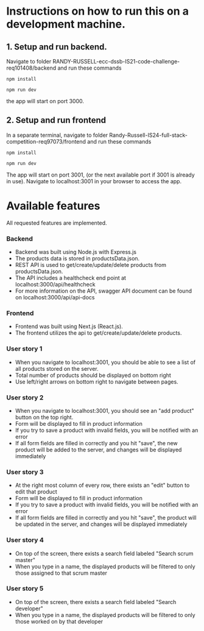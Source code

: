 # Instructions on how to run this on a development machine.

## 1. Setup and run backend. 

Navigate to folder RANDY-RUSSELL-ecc-dssb-IS21-code-challenge-req101408/backend and run these commands
```
npm install
```
```
npm run dev
```
the app will start on port 3000.

## 2. Setup and run frontend
In a separate terminal, navigate to folder Randy-Russell-IS24-full-stack-competition-req97073/frontend and run these commands
```
npm install
```
```
npm run dev
```
The app will start on port 3001, (or the next available port if 3001 is already in use).
Navigate to localhost:3001 in your browser to access the app.

# Available features
All requested features are implemented.

### Backend
- Backend was built using Node.js with Express.js
- The products data is stored in productsData.json. 
- REST API is used to get/create/update/delete products from productsData.json.
- The API includes a healthcheck end point at localhost:3000/api/healthcheck
- For more information on the API, swagger API document can be found on localhost:3000/api/api-docs

### Frontend
- Frontend was built using Next.js (React.js).
- The frontend utilizes the api to get/create/update/delete products.

### User story 1
- When you navigate to localhost:3001, you should be able to see a list of all products stored on the server.
- Total number of products should be displayed on bottom right
- Use left/right arrows on bottom right to navigate between pages.

### User story 2
- When you navigate to localhost:3001, you should see an "add product" button on the top right.
- Form will be displayed to fill in product information
- If you try to save a product with invalid fields, you will be notified with an error
- If all form fields are filled in correctly and you hit "save", the new product will be added to the server, and changes will be displayed immediately

### User story 3
- At the right most column of every row, there exists an "edit" button to edit that product
- Form will be displayed to fill in product information
- If you try to save a product with invalid fields, you will be notified with an error
- If all form fields are filled in correctly and you hit "save", the product will be updated in the server, and changes will be displayed immediately

### User story 4
- On top of the screen, there exists a search field labeled "Search scrum master"
- When you type in a name, the displayed products will be filtered to only those assigned to that scrum master

### User story 5
- On top of the screen, there exists a search field labeled "Search developer"
- When you type in a name, the displayed products will be filtered to only those worked on by that developer
